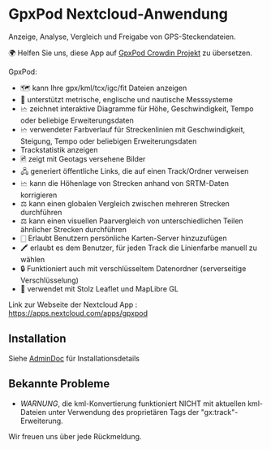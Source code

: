 # GpxPod Nextcloud-Anwendung

Anzeige, Analyse, Vergleich und Freigabe von GPS-Steckendateien.

🌍 Helfen Sie uns, diese App auf [GpxPod Crowdin Projekt](https://crowdin.com/project/gpxpod) zu übersetzen.

GpxPod:

* 🗺️ kann Ihre gpx/kml/tcx/igc/fit Dateien anzeigen
* 📏 unterstützt metrische, englische und nautische Messsysteme
* 🗠 zeichnet interaktive Diagramme für Höhe, Geschwindigkeit, Tempo oder beliebige Erweiterungsdaten
* 🗠 verwendeter Farbverlauf für Streckenlinien mit Geschwindigkeit, Steigung, Tempo oder beliebigen Erweiterungsdaten
* Trackstatistik anzeigen
* 🖻 zeigt mit Geotags versehene Bilder
* 🖧 generiert öffentliche Links, die auf einen Track/Ordner verweisen
* 🗠 kann die Höhenlage von Strecken anhand von SRTM-Daten korrigieren
* ⚖ kann einen globalen Vergleich zwischen mehreren Strecken durchführen
* ⚖ kann einen visuellen Paarvergleich von unterschiedlichen Teilen ähnlicher Strecken durchführen
* 🀆 Erlaubt Benutzern persönliche Karten-Server hinzuzufügen
* 🖍️ erlaubt es dem Benutzer, für jeden Track die Linienfarbe manuell zu wählen
* 🔒 Funktioniert auch mit verschlüsseltem Datenordner (serverseitige Verschlüsselung)
* 🍂 verwendet mit Stolz Leaflet und MapLibre GL

Link zur Webseite der Nextcloud App : https://apps.nextcloud.com/apps/gpxpod

## Installation

Siehe [AdminDoc](https://gitlab.com/eneiluj/gpxpod-oc/wikis/admindoc) für Installationsdetails

## Bekannte Probleme

* *WARNUNG*, die kml-Konvertierung funktioniert NICHT mit aktuellen kml-Dateien unter Verwendung des proprietären Tags der "gx:track"-Erweiterung.

Wir freuen uns über jede Rückmeldung.
